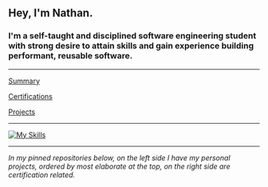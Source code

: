  ## **Hey, I'm Nathan.**

### I'm a self-taught and disciplined software engineering student with strong desire to attain skills and gain experience building performant, reusable software.


---

[Summary](https://github.com/nslee333/Experience/blob/master/summary.md)

[Certifications](https://github.com/nslee333/Experience/blob/master/certifications.md)

[Projects](https://github.com/nslee333/Experience/blob/master/projects.md)

---

[![My Skills](https://skillicons.dev/icons?i=go,ts,js,py,bash,react,express,mongodb,postgres,next,linux,git,nodejs,tailwind,jest)](https://skillicons.dev)

<!-- ![Nathans's GitHub stats](https://github-readme-stats.vercel.app/api?username=nslee333&show_icons=true&theme=chartreuse-dark) -->

<!-- [![Top Langs](https://github-readme-stats.vercel.app/api/top-langs/?username=nslee333&hide_progress=true)](https://github.com/anuraghazra/github-readme-stats) -->

---

*In my pinned repositories below, on the left side I have my personal projects, ordered by most elaborate at the top, on the right side are certification related.*
